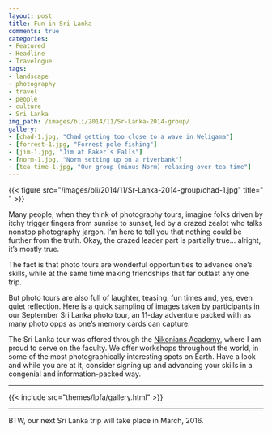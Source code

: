 ```yaml
---
layout: post
title: Fun in Sri Lanka
comments: true
categories:
- Featured
- Headline
- Travelogue
tags:
- landscape
- photography
- travel
- people
- culture
- Sri Lanka
img_path: /images/bli/2014/11/Sr-Lanka-2014-group/
gallery:
- [chad-1.jpg, "Chad getting too close to a wave in Weligama"]
- [forrest-1.jpg, "Forrest pole fishing"]
- [jim-1.jpg, "Jim at Baker’s Falls"]
- [norm-1.jpg, "Norm setting up on a riverbank"]
- [tea-time-1.jpg, "Our group (minus Norm) relaxing over tea time"]
---
```


{{< figure src="/images/bli/2014/11/Sr-Lanka-2014-group/chad-1.jpg" title="  " >}}

Many people, when they think of photography tours, imagine folks  driven by itchy trigger fingers from sunrise to sunset, led by a crazed zealot who talks nonstop photography jargon. I’m here to tell you that nothing could be further from the truth. Okay, the crazed leader part is partially true… alright, it’s mostly true. 

<!--more-->

The fact is that photo tours are wonderful opportunities to advance one’s skills, while at the same time making friendships that far outlast any one trip. 

But photo tours are also full of laughter, teasing, fun times and, yes, even quiet reflection. Here is a quick sampling of images taken by participants in our September Sri Lanka photo tour, an 11-day adventure packed with as many photo opps as one’s memory cards can capture. 

The Sri Lanka tour was offered through the [Nikonians Academy](http://www.nikoniansacademy.com/viewFacultyPage.html?page_id=7), where I am proud to serve on the faculty. We offer workshops throughout the world, in some of the most photographically interesting spots on Earth. Have a look and while you are at it, consider signing up and advancing your skills in a congenial and information-packed way. 

---

{{< include src="themes/lpfa/gallery.html" >}}

---

BTW, our next Sri Lanka trip will take place in March, 2016. 




